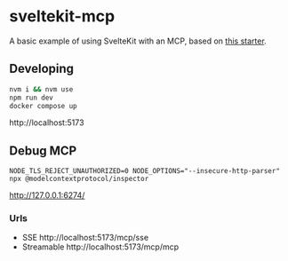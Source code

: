 # sveltekit-mcp

A basic example of using SvelteKit with an MCP, based on [this starter](https://github.com/axel-rock/sveltekit-mcp-starter).

## Developing

```bash
nvm i && nvm use
npm run dev
docker compose up
```

http://localhost:5173

## Debug MCP

```
NODE_TLS_REJECT_UNAUTHORIZED=0 NODE_OPTIONS="--insecure-http-parser" npx @modelcontextprotocol/inspector
```

http://127.0.0.1:6274/

### Urls

- SSE http://localhost:5173/mcp/sse
- Streamable http://localhost:5173/mcp/mcp
